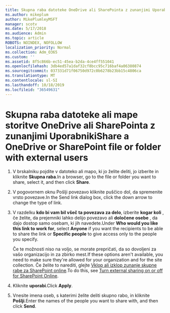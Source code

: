 ```yaml
---
title: Skupna raba datoteke OneDrive ali SharePointa z zunanjimi Uporabniki
ms.author: mikeplum
author: MikePlumleyMSFT
manager: scotv
ms.date: 5/17/2018
ms.audience: Admin
ms.topic: article
ROBOTS: NOINDEX, NOFOLLOW
localization_priority: Normal
ms.collection: Adm_O365
ms.custom: ''
ms.assetid: 8f5c866b-ec51-45ea-b2da-4ce4ff551041
ms.openlocfilehash: 3db4ed57a1daf32cf8bcc95c716baf4a06380874
ms.sourcegitcommit: 037331d71f06750d972c0b6278b23bb15c4806ca
ms.translationtype: MT
ms.contentlocale: sl-SI
ms.lasthandoff: 10/18/2019
ms.locfileid: "36549631"
---
```

# <a name="share-a-onedrive-or-sharepoint-file-or-folder-with-external-users"></a><span data-ttu-id="4f3dc-102">Skupna raba datoteke ali mape storitve OneDrive ali SharePointa z zunanjimi Uporabniki</span><span class="sxs-lookup"><span data-stu-id="4f3dc-102">Share a OneDrive or SharePoint file or folder with external users</span></span>

1. <span data-ttu-id="4f3dc-103">V brskalniku pojdite v datoteko ali mapo, ki jo želite deliti, jo izberite in kliknite **Skupna raba**.</span><span class="sxs-lookup"><span data-stu-id="4f3dc-103">In a browser, go to the file or folder you want to share, select it, and then click **Share**.</span></span>
    
2. <span data-ttu-id="4f3dc-104">V pogovornem oknu Pošlji povezavo kliknite puščico dol, da spremenite vrsto povezave.</span><span class="sxs-lookup"><span data-stu-id="4f3dc-104">In the Send link dialog box, click the down arrow to change the type of link.</span></span>
    
3. <span data-ttu-id="4f3dc-105">V razdelku **kdo bi vam bil všeč ta povezava za delo**, izberite **kogar koli** , če želite, da prejemniki lahko delijo povezavo ali **določene osebe** , da dajo dostop samo osebam, ki jih navedete.</span><span class="sxs-lookup"><span data-stu-id="4f3dc-105">Under **Who would you like this link to work for**, select **Anyone** if you want the recipients to be able to share the link or **Specific people** to give access only to the people you specify.</span></span> 
    
    <span data-ttu-id="4f3dc-106">Če te možnosti niso na voljo, se morate prepričati, da so dovoljeni za vašo organizacijo in za zbirko mest.</span><span class="sxs-lookup"><span data-stu-id="4f3dc-106">If these options aren't available, you need to make sure they're allowed for your organization and for the site collection.</span></span> <span data-ttu-id="4f3dc-107">Če želite to narediti, glejte [Vklop ali izklop zunanje skupne rabe za SharePoint online](https://go.microsoft.com/fwlink/?linkid=866426).</span><span class="sxs-lookup"><span data-stu-id="4f3dc-107">To do this, see [Turn external sharing on or off for SharePoint Online](https://go.microsoft.com/fwlink/?linkid=866426).</span></span>
    
4. <span data-ttu-id="4f3dc-108">Kliknite **uporabi**.</span><span class="sxs-lookup"><span data-stu-id="4f3dc-108">Click **Apply**.</span></span>
    
5. <span data-ttu-id="4f3dc-109">Vnesite imena oseb, s katerimi želite deliti skupno rabo, in kliknite **Pošlji**.</span><span class="sxs-lookup"><span data-stu-id="4f3dc-109">Enter the names of the people you want to share with, and then click **Send**.</span></span>
    

